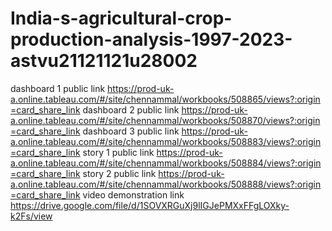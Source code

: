 # India-s-agricultural-crop-production-analysis-1997-2023-astvu21121121u28002
dashboard 1 public link https://prod-uk-a.online.tableau.com/#/site/chennammal/workbooks/508865/views?:origin=card_share_link
dashboard 2 public link https://prod-uk-a.online.tableau.com/#/site/chennammal/workbooks/508870/views?:origin=card_share_link
dashboard 3 public link https://prod-uk-a.online.tableau.com/#/site/chennammal/workbooks/508883/views?:origin=card_share_link
story 1 public link https://prod-uk-a.online.tableau.com/#/site/chennammal/workbooks/508884/views?:origin=card_share_link
story 2 public link https://prod-uk-a.online.tableau.com/#/site/chennammal/workbooks/508888/views?:origin=card_share_link
video demonstration link  https://drive.google.com/file/d/1SOVXRGuXj9lIGJePMXxFFgLOXky-k2Fs/view
